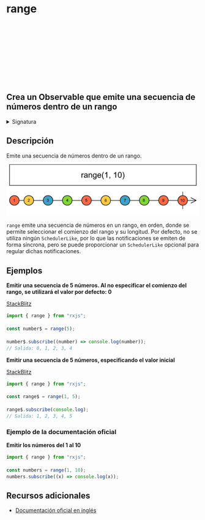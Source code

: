 <div class="page-heading">

# range

<a target="_blank" href="https://github.com/ReactiveX/rxjs/blob/master/src/internal/observable/range.ts">
<svg>
  <use xlink:href="/assets/icons/github.svg#github"></use>
</svg>
</a>
</div>

<h2 class="subtitle"> Crea un Observable que emite una secuencia de números dentro de un rango
</h2>

<details>
<summary>Signatura</summary>

### Firma

`range(start: number = 0, count?: number, scheduler?: SchedulerLike): Observable<number>`

### Parámetros

<table>
<tr><td>start</td><td>Opcional. El valor por defecto es <code>0</code>.
El valor del primer número de la secuencia.</td></tr>
<tr><td>count</td><td>Opcional. El valor por defecto es <code>undefined</code>.
La cantidad de números secuenciales que generar.</td></tr>
<tr><td>scheduler</td><td>Opcional. El valor por defecto es <code>undefined</code>.
El <code>SchedulerLike</code> para gestionar las emisiones.</td></tr>
</table>

### Retorna

`Observable<number>`: Un Observable de números que emite una secuencia finita de números consecutivos dentro de un rango.

</details>

## Descripción

Emite una secuencia de números dentro de un rango.

<img src="assets/images/marble-diagrams/creation/range.png" alt="Diagrama de canicas de range">

`range` emite una secuencia de números en un rango, en orden, donde se permite seleccionar el comienzo del rango y su longitud. Por defecto, no se utiliza ningún `SchedulerLike`, por lo que las notificaciones se emiten de forma síncrona, pero se puede proporcionar un `SchedulerLike` opcional para regular dichas notificaciones.

## Ejemplos

**Emitir una secuencia de 5 números. Al no especificar el comienzo del rango, se utilizará el valor por defecto: 0**

<a target="_blank" href="https://stackblitz.com/edit/docu-rxjs-range?file=index.ts">StackBlitz</a>

```javascript
import { range } from "rxjs";

const number$ = range(5);

number$.subscribe((number) => console.log(number));
// Salida: 0, 1, 2, 3, 4
```

**Emitir una secuencia de 5 números, especificando el valor inicial**

<a target="_blank" href="https://stackblitz.com/edit/docu-rxjs-ramge-2?file=index.ts">StackBlitz</a>

```javascript
import { range } from "rxjs";

const range$ = range(1, 5);

range$.subscribe(console.log);
// Salida: 1, 2, 3, 4, 5
```

### Ejemplo de la documentación oficial

**Emitir los números del 1 al 10**

```javascript
import { range } from "rxjs";

const numbers = range(1, 10);
numbers.subscribe((x) => console.log(x));
```

## Recursos adicionales

- <a target="_blank" href="https://rxjs.dev/api/index/function/range">Documentación oficial en inglés</a>
